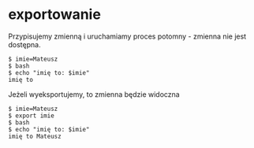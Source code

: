 # exportowanie

Przypisujemy zmienną i uruchamiamy proces potomny - zmienna nie jest dostępna.

```command
$ imie=Mateusz
$ bash
$ echo "imię to: $imie"
imię to
```

Jeżeli wyeksportujemy, to zmienna będzie widoczna

```command
$ imie=Mateusz
$ export imie
$ bash
$ echo "imię to: $imie"
imię to Mateusz
```

